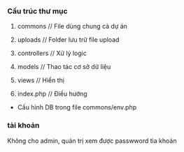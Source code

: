 ### Cấu trúc thư mục
<!-- ôn tập object: -->
<!-- object chưa thông tin và đối tượng -->
<!-- VD sinh viên A -->
<!-- thuộc tính là: họ tên, năm sinh, quê quán -->
<!-- phương thức(function): lời chào của A dựa vào năm sinh tính tuổi của A -->

<!-- class là khuân mẫu để tạo ra đối tượng -->
<!-- sinhvieen A :  -->
<!-- tên: Phùng Ngọc Dũng -->
<!-- năm sinh: 2005 -->
<!-- ...... -->



1. commons // File dùng chung cả dự án
2. uploads // Folder lưu trữ file upload

3. controllers // Xử lý logic
4. models // Thao tác cơ sở dữ liệu
5. views // Hiển thị
6. index.php // Điều hướng


- Cấu hình DB trong file commons/env.php

<!-- từ giời trở đi ko dùng đuôi .php -->

### tài khoản
Không cho admin, quản trị xem được passwword tìa khoản